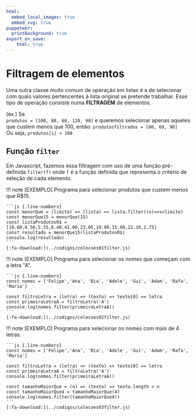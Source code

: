 ```yaml
---
html:
  embed_local_images: true
  embed_svg: true
puppeteer: 
  printBackground: true
export_on_save:
    html: true
---
```

<!-- 15 -->

# Filtragem de elementos

Uma outra classe muito comum de operação em listas é a de selecionar com quais valores pertencentes à lista original se pretende trabalhar. Esse tipo de operação consiste numa **FILTRAGEM** de elementos.

(ex.) Se    
`produtos = [100, 80, 60, 120, 90]` e 
queremos selecionar apenas aqueles que custem menos que 100, então:
`produtosfiltrados = [80, 60, 90]`   
Ou seja, `produtos[i] < 100`

## Função `filter`

Em Javascript, fazemos essa filtragem com uso de uma função pré-definida `filter(f)` onde `f` é a função definida que representa o critério de seleção de cada elemento.

!!! note [EXEMPLO] Programa para selecionar produtos que custem menos que R$15.

    ```js {.line-numbers}
    const menorQue = (limite) => (lista) => lista.filter((x)=>x<limite)
    const menorQue15 = menorQue(15)
    const listaProdutosR$ = [10.60,8.50,5.55,6.40,41.00,23.05,19.90,15.90,22.10,2.75]
    const resultado = menorQue15(listaProdutosR$)
    console.log(resultado)
    ```
    [:fa-download:](../codigos/colecoes01filter.js)

!!! note [EXEMPLO] Programa para selecionar os nomes que começam com a letra "A".

    ```js {.line-numbers}
    const nomes = ['Felipe','Ana', 'Bia', 'Adele', 'Gui', 'Adam', 'Rafa', 'Maria']

    const filtroLetra = (letra) => (texto) => texto[0] == letra
    const primeiraLetraA = filtroLetra('A')
    console.log(nomes.filter(primeiraLetraA))
    ```
    [:fa-download:](../codigos/colecoes02filter.js)

!!! note [EXEMPLO] Programa para selecionar os nomes com mais de 4 letras.

    ```js {.line-numbers}
    const nomes = ['Felipe','Ana', 'Bia', 'Adele', 'Gui', 'Adam', 'Rafa', 'Maria']

    const filtroLetra = (letra) => (texto) => texto[0] == letra
    const primeiraLetraA = filtroLetra('A')
    console.log(nomes.filter(primeiraLetraA))

    const tamanhoMaiorQue = (n) => (texto) => texto.length > n
    const tamanhoMaiorQue4 = tamanhoMaiorQue(4)
    console.log(nomes.filter(tamanhoMaiorQue4))
    ```
    [:fa-download:](../codigos/colecoes03filter.js)